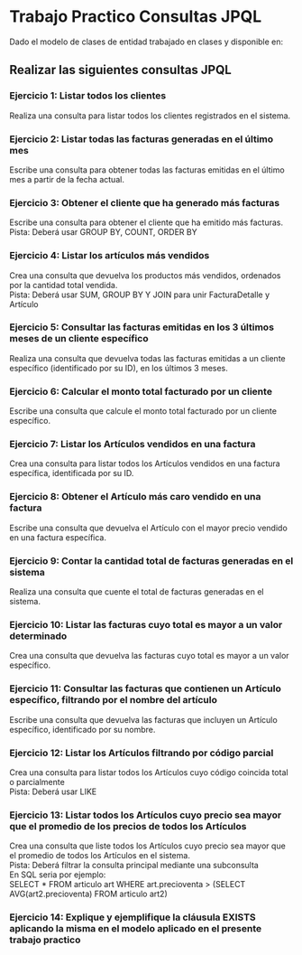 # Trabajo Practico Consultas JPQL
Dado el modelo de clases de entidad trabajado en clases y disponible en:

## Realizar las siguientes consultas JPQL
### Ejercicio 1: Listar todos los clientes
Realiza una consulta para listar todos los clientes registrados en el sistema.

### Ejercicio 2: Listar todas las facturas generadas en el último mes
Escribe una consulta para obtener todas las facturas emitidas en el último mes a partir
de la fecha actual.

### Ejercicio 3: Obtener el cliente que ha generado más facturas
Escribe una consulta para obtener el cliente que ha emitido más facturas.
Pista: Deberá usar GROUP BY, COUNT, ORDER BY

### Ejercicio 4: Listar los artículos más vendidos
Crea una consulta que devuelva los productos más vendidos, ordenados por la cantidad total vendida.\
Pista: Deberá usar SUM, GROUP BY Y JOIN para unir FacturaDetalle y Artículo

### Ejercicio 5: Consultar las facturas emitidas en los 3 últimos meses de un cliente específico
Realiza una consulta que devuelva todas las facturas emitidas a un cliente específico
(identificado por su ID), en los últimos 3 meses.

### Ejercicio 6: Calcular el monto total facturado por un cliente
Escribe una consulta que calcule el monto total facturado por un cliente específico.

### Ejercicio 7: Listar los Artículos vendidos en una factura
Crea una consulta para listar todos los Artículos vendidos en una factura específica,
identificada por su ID.

### Ejercicio 8: Obtener el Artículo más caro vendido en una factura
Escribe una consulta que devuelva el Artículo con el mayor precio vendido en una
factura específica.

### Ejercicio 9: Contar la cantidad total de facturas generadas en el sistema
Realiza una consulta que cuente el total de facturas generadas en el sistema.

### Ejercicio 10: Listar las facturas cuyo total es mayor a un valor determinado
Crea una consulta que devuelva las facturas cuyo total es mayor a un valor específico.

### Ejercicio 11: Consultar las facturas que contienen un Artículo específico, filtrando por el nombre del artículo
Escribe una consulta que devuelva las facturas que incluyen un Artículo específico,
identificado por su nombre.

### Ejercicio 12: Listar los Artículos filtrando por código parcial
Crea una consulta para listar todos los Artículos cuyo código coincida total o
parcialmente\
Pista: Deberá usar LIKE

### Ejercicio 13: Listar todos los Artículos cuyo precio sea mayor que el promedio de los precios de todos los Artículos

Crea una consulta que liste todos los Artículos cuyo precio sea mayor que el promedio
de todos los Artículos en el sistema.\
Pista: Deberá filtrar la consulta principal mediante una subconsulta\
En SQL seria por ejemplo:\
SELECT * FROM articulo art WHERE art.precioventa > (SELECT
AVG(art2.precioventa) FROM articulo art2)

### Ejercicio 14: Explique y ejemplifique la cláusula EXISTS aplicando la misma en el modelo aplicado en el presente trabajo practico  